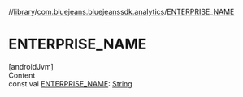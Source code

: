 //[library](../../index.md)/[com.bluejeans.bluejeanssdk.analytics](index.md)/[ENTERPRISE_NAME](-e-n-t-e-r-p-r-i-s-e_-n-a-m-e.md)



# ENTERPRISE_NAME  
[androidJvm]  
Content  
const val [ENTERPRISE_NAME](-e-n-t-e-r-p-r-i-s-e_-n-a-m-e.md): [String](https://kotlinlang.org/api/latest/jvm/stdlib/kotlin/-string/index.html)  




